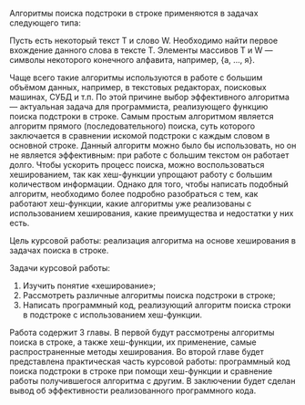 Алгоритмы поиска подстроки в строке применяются в задачах следующего типа:

Пусть есть некоторый текст Т и слово W. Необходимо найти первое вхождение данного слова в тексте Т. Элементы массивов T и W — символы некоторого конечного алфавита, например, {а, ..., я}. 

Чаще всего такие алгоритмы используются в работе с большим объёмом данных, например, в текстовых редакторах, поисковых машинах, СУБД и т.п. По этой причине выбор эффективного алгоритма — актуальная задача для программиста, реализующего функцию поиска подстроки в строке. Самым простым алгоритмом является алгоритм прямого (последовательного)  поиска, суть которого заключается в сравнении искомой подстроки с каждым словом в основной строке. Данный алгоритм можно было бы использовать, но он не является эффективным: при работе с большим текстом он работает долго. Чтобы ускорить процесс поиска, можно воспользоваться хешированием, так как хеш-функции упрощают работу с большим количеством информации. Однако для того, чтобы написать подобный алгоритм, необходимо более подробно разобраться с тем, как работают хеш-функции, какие алгоритмы уже реализованы с использованием хеширования, какие преимущества и недостатки у них есть. 


Цель курсовой работы: реализация алгоритма на основе хеширования в задачах поиска в строке.
 
Задачи курсовой работы:
  1. Изучить понятие «хеширование»;
  2. Рассмотреть различные алгоритмы поиска подстроки в строке;
  3. Написать программный код, реализующий алгоритм поиска строки в подстроке с использованием хеш-функции.

Работа содержит 3 главы. В первой будут рассмотрены  алгоритмы поиска в строке, а также хеш-функции, их применение, самые распространенные методы хеширования. Во второй главе будет представлена практическая часть курсовой работы: программный код поиска подстроки в строке при помощи хеш-функции и сравнение работы получившегося алгоритма с другим. В заключении будет сделан вывод об эффективности реализованного программного кода.
